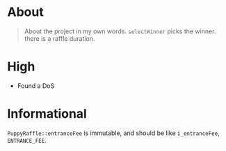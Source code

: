 # About 

> About the project in my own words. `selectWinner` picks the winner. there is a raffle duration.

# High

- Found a DoS

# Informational

`PuppyRaffle::entranceFee` is immutable, and should be like `i_entranceFee`, `ENTRANCE_FEE`.